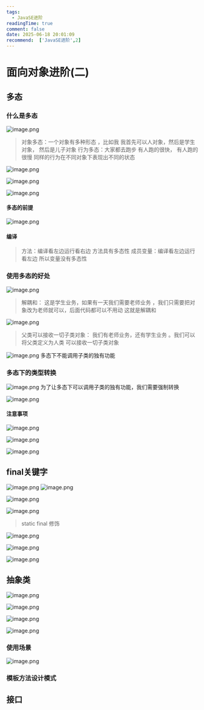 ```yaml
---
tags:
  - JavaSE进阶
readingTime: true
comment: false
date: 2025-06-18 20:01:09
recommend:  ['JavaSE进阶',2]
---
```

# 面向对象进阶(二)

## 多态

### 什么是多态

![image.png](https://imgsbo.oss-cn-shanghai.aliyuncs.com/undefined20250618205315541.png)
> 对象多态：一个对象有多种形态 ，比如我  我首先可以人对象，然后是学生对象， 然后是儿子对象
> 行为多态：大家都去跑步   有人跑的很快， 有人跑的很慢   同样的行为在不同对象下表现出不同的状态

![image.png](https://imgsbo.oss-cn-shanghai.aliyuncs.com/undefined20250619085626903.png)

![image.png](https://imgsbo.oss-cn-shanghai.aliyuncs.com/undefined20250619090132363.png)

![image.png](https://imgsbo.oss-cn-shanghai.aliyuncs.com/undefined20250619090251842.png)

#### 多态的前提

![image.png](https://imgsbo.oss-cn-shanghai.aliyuncs.com/undefined20250619090609490.png)

#### 编译

>方法：编译看左边运行看右边   方法具有多态性
>成员变量：编译看左边运行看左边   所以变量没有多态性


### 使用多态的好处

![image.png](https://imgsbo.oss-cn-shanghai.aliyuncs.com/undefined20250619090954193.png)

> 解耦和： 这是学生业务，如果有一天我们需要老师业务  ，我们只需要把对象改为老师就可以，后面代码都可以不用动  这就是解耦和


![image.png](https://imgsbo.oss-cn-shanghai.aliyuncs.com/undefined20250619091145042.png)
> 父类可以接收一切子类对象： 我们有老师业务，还有学生业务 。我们可以将父类定义为人类  可以接收一切子类对象

![image.png](https://imgsbo.oss-cn-shanghai.aliyuncs.com/undefined20250619091654519.png)
多态下不能调用子类的独有功能

### 多态下的类型转换

![image.png](https://imgsbo.oss-cn-shanghai.aliyuncs.com/undefined20250619092100816.png)
为了让多态下可以调用子类的独有功能，我们需要强制转换

![image.png](https://imgsbo.oss-cn-shanghai.aliyuncs.com/undefined20250619092339518.png)

#### 注意事项

![image.png](https://imgsbo.oss-cn-shanghai.aliyuncs.com/undefined20250619092554026.png)

![image.png](https://imgsbo.oss-cn-shanghai.aliyuncs.com/undefined20250619092641063.png)

![image.png](https://imgsbo.oss-cn-shanghai.aliyuncs.com/undefined20250619092855632.png)

## final关键字

![image.png](https://imgsbo.oss-cn-shanghai.aliyuncs.com/undefined20250619092949035.png)
![image.png](https://imgsbo.oss-cn-shanghai.aliyuncs.com/undefined20250619093519167.png)

![image.png](https://imgsbo.oss-cn-shanghai.aliyuncs.com/undefined20250619093720774.png)

![image.png](https://imgsbo.oss-cn-shanghai.aliyuncs.com/undefined20250619093849430.png)

> static final  修饰

![image.png](https://imgsbo.oss-cn-shanghai.aliyuncs.com/undefined20250619094145231.png)


![image.png](https://imgsbo.oss-cn-shanghai.aliyuncs.com/undefined20250619094307857.png)

![image.png](https://imgsbo.oss-cn-shanghai.aliyuncs.com/undefined20250619094501106.png)

## 抽象类

![image.png](https://imgsbo.oss-cn-shanghai.aliyuncs.com/undefined20250619102716824.png)

![image.png](https://imgsbo.oss-cn-shanghai.aliyuncs.com/undefined20250619102858625.png)

![image.png](https://imgsbo.oss-cn-shanghai.aliyuncs.com/undefined20250619102951044.png)

![image.png](https://imgsbo.oss-cn-shanghai.aliyuncs.com/undefined20250619103013028.png)

### 使用场景

![image.png](https://imgsbo.oss-cn-shanghai.aliyuncs.com/undefined20250619103118868.png)

### 模板方法设计模式


## 接口

